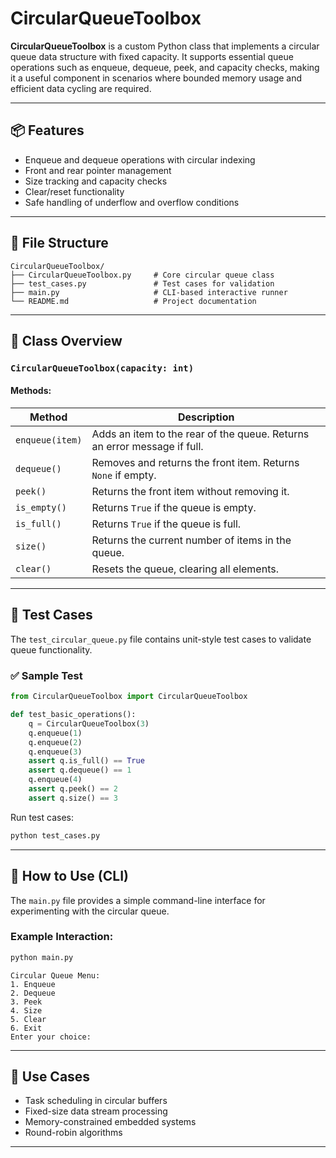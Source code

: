# CircularQueueToolbox

**CircularQueueToolbox** is a custom Python class that implements a circular queue data structure with fixed capacity. It supports essential queue operations such as enqueue, dequeue, peek, and capacity checks, making it a useful component in scenarios where bounded memory usage and efficient data cycling are required.

---

## 📦 Features

- Enqueue and dequeue operations with circular indexing
- Front and rear pointer management
- Size tracking and capacity checks
- Clear/reset functionality
- Safe handling of underflow and overflow conditions

---

## 📂 File Structure

```
CircularQueueToolbox/
├── CircularQueueToolbox.py     # Core circular queue class
├── test_cases.py               # Test cases for validation
├── main.py                     # CLI-based interactive runner
└── README.md                   # Project documentation
```

---

## 🔧 Class Overview

### `CircularQueueToolbox(capacity: int)`

#### Methods:

| Method         | Description |
|----------------|-------------|
| `enqueue(item)` | Adds an item to the rear of the queue. Returns an error message if full. |
| `dequeue()`     | Removes and returns the front item. Returns `None` if empty. |
| `peek()`        | Returns the front item without removing it. |
| `is_empty()`    | Returns `True` if the queue is empty. |
| `is_full()`     | Returns `True` if the queue is full. |
| `size()`        | Returns the current number of items in the queue. |
| `clear()`       | Resets the queue, clearing all elements. |

---

## 🧪 Test Cases

The `test_circular_queue.py` file contains unit-style test cases to validate queue functionality.

### ✅ Sample Test

```python
from CircularQueueToolbox import CircularQueueToolbox

def test_basic_operations():
    q = CircularQueueToolbox(3)
    q.enqueue(1)
    q.enqueue(2)
    q.enqueue(3)
    assert q.is_full() == True
    assert q.dequeue() == 1
    q.enqueue(4)
    assert q.peek() == 2
    assert q.size() == 3
```

Run test cases:

```bash
python test_cases.py
```

---

## 🚀 How to Use (CLI)

The `main.py` file provides a simple command-line interface for experimenting with the circular queue.

### Example Interaction:

```bash
python main.py
```

```
Circular Queue Menu:
1. Enqueue
2. Dequeue
3. Peek
4. Size
5. Clear
6. Exit
Enter your choice:
```

---

## 🧠 Use Cases

- Task scheduling in circular buffers
- Fixed-size data stream processing
- Memory-constrained embedded systems
- Round-robin algorithms

---
